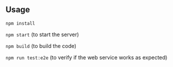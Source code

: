 ## Usage

`npm install`

`npm start` (to start the server)

`npm build` (to build the code)

`npm run test:e2e` (to verify if the web service works as expected)





